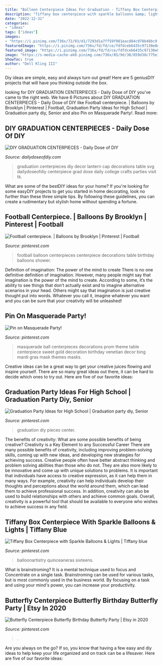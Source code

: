```yaml
---
title: "Balloon Centerpiece Ideas For Graduation - Tiffany Box Centerpiece With Sparkle Balloons &amp; Lights"
description: "Tiffany box centerpiece with sparkle balloons &amp; lights"
date: "2022-12-31"
categories:
- "ideas"
tags: ["ideas"]
images:
- "https://i.pinimg.com/736x/72/93/d1/7293d1a7ff59f981eacd84c978b48bc9.jpg"
featuredImage: "https://i.pinimg.com/736x/fd/fd/ce/fdfdceb6435c97130e8edd3b27908fe6.jpg"
featured_image: "https://i.pinimg.com/736x/fd/fd/ce/fdfdceb6435c97130e8edd3b27908fe6.jpg"
image: "https://s-media-cache-ak0.pinimg.com/736x/85/9d/38/859d38c775e1403a2845edd4b4f71cfa--football-centerpieces-balloon-centerpieces.jpg"
ShowToc: true
author: "Dell Kling III"
---
```



Diy ideas are simple, easy and always turn out great! Here are 5 geniusDIY projects that will have you thinking outside the box.

	

		
looking for DIY GRADUATION CENTERPIECES - Daily Dose of DIY you've came to the right web. We have 6 Pictures about DIY GRADUATION CENTERPIECES - Daily Dose of DIY like Football centerpiece. | Balloons by Brooklyn | Pinterest | Football, Graduation Party Ideas for High School | Graduation party diy, Senior and also Pin on Masquerade Party!. Read more:
		
    
## DIY GRADUATION CENTERPIECES - Daily Dose Of DIY

<img loading=lazy src="https://i2.wp.com/dailydoseofdiy.com/wp-content/uploads/DIY-GRADUATION-CENTERPIECES.jpg?fit=600%2C1100&amp;ssl=1" onerror="this.onerror=null;this.src='https://tse3.mm.bing.net/th?id=OIP.9DmknrVzv_nDnHH2xTWsIAHaNl&amp;pid=15.1';" alt="DIY GRADUATION CENTERPIECES - Daily Dose of DIY">

_Source: dailydoseofdiy.com_

>graduation centerpieces diy decor lantern cap decorations table svg dailydoseofdiy centerpiece grad dose daily college crafts parties visit tk. 

	

What are some of the bestDIY ideas for your home?
If you're looking for some easyDIY projects to get you started in home decorating, look no further than these three simple tips. By following these guidelines, you can create a rudimentary but stylish home without spending a fortune.

    
## Football Centerpiece. | Balloons By Brooklyn | Pinterest | Football

<img loading=lazy src="https://s-media-cache-ak0.pinimg.com/736x/85/9d/38/859d38c775e1403a2845edd4b4f71cfa--football-centerpieces-balloon-centerpieces.jpg" onerror="this.onerror=null;this.src='https://tse4.mm.bing.net/th?id=OIP.qenEBLheON28HyYg6GDl-wHaJ4&amp;pid=15.1';" alt="Football centerpiece. | Balloons by Brooklyn | Pinterest | Football">

_Source: pinterest.com_

>football balloon centerpieces centerpiece decorations table birthday balloons shower. 

	

Definition of imagination: The power of the mind to create
There is no one definitive definition of imagination. However, many people might say that imagination is the power of the mind to create. According to some, it’s the ability to see things that don’t actually exist and to imagine alternative scenarios in your head. Others might say that imagination is just creative thought put into words. Whatever you call it, imagine whatever you want and you can be sure that your creativity will be unleashed!

    
## Pin On Masquerade Party!

<img loading=lazy src="https://i.pinimg.com/736x/8c/33/df/8c33dff9753493543c67f0dbba783697--masquerade-party-centerpieces-masquerade-ball-decorations.jpg" onerror="this.onerror=null;this.src='https://tse2.mm.bing.net/th?id=OIP.eddBSx3HOM9XPpDz9N0dKQHaJ3&amp;pid=15.1';" alt="Pin on Masquerade Party!">

_Source: pinterest.com_

>masquerade ball centerpieces decorations prom theme table centerpiece sweet gold decoration birthday venetian decor bing mardi gras mask themes masks. 

	

Creative ideas can be a great way to get your creative juices flowing and inspire yourself. There are so many great ideas out there, it can be hard to decide which ones to try out. Here are five of our favorite ideas: 

    
## Graduation Party Ideas For High School | Graduation Party Diy, Senior

<img loading=lazy src="https://i.pinimg.com/736x/72/93/d1/7293d1a7ff59f981eacd84c978b48bc9.jpg" onerror="this.onerror=null;this.src='https://tse1.mm.bing.net/th?id=OIP.DtBcMCsrAJtnRH5VeWFvWwHaNK&amp;pid=15.1';" alt="Graduation Party Ideas for High School | Graduation party diy, Senior">

_Source: pinterest.com_

>graduation diy pieces center. 

	

The benefits of creativity: What are some possible benefits of being creative?
Creativity is a Key Element to any Successful Career
There are many possible benefits of creativity, including improving problem-solving skills, coming up with new ideas, and developing new strategies for achieving success. Creative people often have better abstract thinking and problem solving abilities than those who do not. They are also more likely to be innovative and come up with unique solutions to problems. It is important that individuals have access to creative expression, as it can help them in many ways. For example, creativity can help individuals develop their thoughts and perceptions about the world around them, which can lead them to achieve professional success. In addition, creativity can also be used to build relationships with others and achieve common goals. Overall, creativity is a powerful tool that should be available to everyone who wishes to achieve success in any field.

    
## Tiffany Box Centerpiece With Sparkle Balloons &amp; Lights | Tiffany Blue

<img loading=lazy src="https://i.pinimg.com/736x/26/9f/c2/269fc20fbabf24b87621634ae4a76d8d.jpg" onerror="this.onerror=null;this.src='https://tse4.mm.bing.net/th?id=OIP.9FoEvzrEtVWJ-v11zoagrgHaLG&amp;pid=15.1';" alt="Tiffany Box Centerpiece with Sparkle Balloons &amp; Lights | Tiffany blue">

_Source: pinterest.com_

>balloonartistry quinceaneras sixteens. 

	

What is brainstroming? It is a mental technique used to focus and Concentrate on a single task. Brainstroming can be used for various tasks, but is most commonly used in the business world. By focusing on a task and using your mind's power, you can increase your productivity.

    
## Butterfly Centerpiece Butterfly Birthday Butterfly Party | Etsy In 2020

<img loading=lazy src="https://i.pinimg.com/736x/fd/fd/ce/fdfdceb6435c97130e8edd3b27908fe6.jpg" onerror="this.onerror=null;this.src='https://tse4.mm.bing.net/th?id=OIP.AzeqG4iE8hlMOs2ZdZiDtwHaNK&amp;pid=15.1';" alt="Butterfly Centerpiece Butterfly Birthday Butterfly Party | Etsy in 2020">

_Source: pinterest.com_

>. 

	

Are you always on the go? If so, you know that having a few easy and diy ideas to help keep your life organized and on track can be a lifesaver. Here are five of our favorite ideas: 

